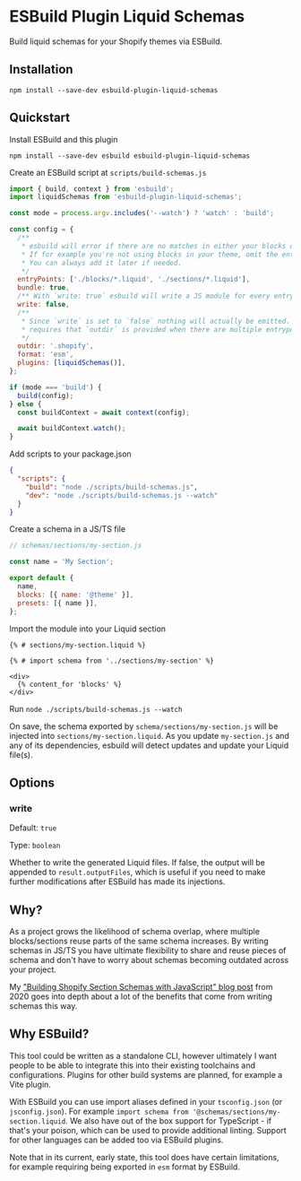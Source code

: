 # ESBuild Plugin Liquid Schemas

Build liquid schemas for your Shopify themes via ESBuild.

## Installation

```shell
npm install --save-dev esbuild-plugin-liquid-schemas
```

## Quickstart

Install ESBuild and this plugin

```shell
npm install --save-dev esbuild esbuild-plugin-liquid-schemas
```

Create an ESBuild script at `scripts/build-schemas.js`

```js
import { build, context } from 'esbuild';
import liquidSchemas from 'esbuild-plugin-liquid-schemas';

const mode = process.argv.includes('--watch') ? 'watch' : 'build';

const config = {
  /**
   * esbuild will error if there are no matches in either your blocks or sections directory.
   * If for example you're not using blocks in your theme, omit the entry in this array.
   * You can always add it later if needed.
   */
  entryPoints: ['./blocks/*.liquid', './sections/*.liquid'],
  bundle: true,
  /** With `write: true` esbuild will write a JS module for every entrypoint */
  write: false,
  /**
   * Since `write` is set to `false` nothing will actually be emitted. esbuild still
   * requires that `outdir` is provided when there are multiple entrypoints.
   */
  outdir: '.shopify',
  format: 'esm',
  plugins: [liquidSchemas()],
};

if (mode === 'build') {
  build(config);
} else {
  const buildContext = await context(config);

  await buildContext.watch();
}
```

Add scripts to your package.json

```json
{
  "scripts": {
    "build": "node ./scripts/build-schemas.js",
    "dev": "node ./scripts/build-schemas.js --watch"
  }
}
```

Create a schema in a JS/TS file

```js
// schemas/sections/my-section.js

const name = 'My Section';

export default {
  name,
  blocks: [{ name: '@theme' }],
  presets: [{ name }],
};
```

Import the module into your Liquid section

```liquid
{% # sections/my-section.liquid %}

{% # import schema from '../sections/my-section' %}

<div>
  {% content_for 'blocks' %}
</div>
```

Run `node ./scripts/build-schemas.js --watch`

On save, the schema exported by `schema/sections/my-section.js` will be injected into `sections/my-section.liquid`. As you update `my-section.js` and any of its dependencies, esbuild will detect updates and update your Liquid file(s).

## Options

### write

Default: `true`

Type: `boolean`

Whether to write the generated Liquid files. If false, the output will be appended to `result.outputFiles`, which is useful if you need to make further modifications after ESBuild has made its injections.

## Why?

As a project grows the likelihood of schema overlap, where multiple blocks/sections reuse parts of the same schema increases. By writing schemas in JS/TS you have ultimate flexibility to share and reuse pieces of schema and don't have to worry about schemas becoming outdated across your project.

My ["Building Shopify Section Schemas with JavaScript" blog post](https://ellodave.dev/blog/2020/10/14/building-shopify-section-schemas-with-javascript) from 2020 goes into depth about a lot of the benefits that come from writing schemas this way.

## Why ESBuild?

This tool could be written as a standalone CLI, however ultimately I want people to be able to integrate this into their existing toolchains and configurations. Plugins for other build systems are planned, for example a Vite plugin.

With ESBuild you can use import aliases defined in your `tsconfig.json` (or `jsconfig.json`). For example `import schema from '@schemas/sections/my-section.liquid`. We also have out of the box support for TypeScript - if that's your poison, which can be used to provide additional linting. Support for other languages can be added too via ESBuild plugins.

Note that in its current, early state, this tool does have certain limitations, for example requiring being exported in `esm` format by ESBuild.
